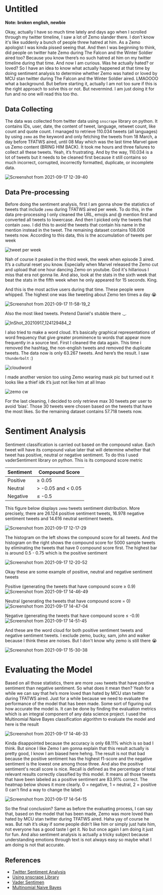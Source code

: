 # Untitled

**Note: broken english, newbie**

Okay, actually I have so much time lately and days ago when I scrolled through my twitter timeline, I saw a lot of Zemo slander there. I don't know it's like suddenly a bunch of people threw hatred at him. As a Zemo apologist I was kinda pissed seeing that. And then I was beginning to think, did people on twitter hate Zemo during The Falcon and the Winter Soldier aired too? Because you know there’s no such hatred at him on my twitter timeline during that time. And now I am curious. Was he actually hated? or loved? So I have an idea to know what actually happened at that time by doing sentiment analysis to determine whether Zemo was hated or loved by MCU stan twitter during The Falcon and the Winter Soldier aired. LMAOOOO what a background. But before starting it, actually I am not too sure if this is the right approach to solve this or not. But nevermind. I am just doing it for fun and no one will read this too tho.

## Data Collecting

The data was collected from twitter data using `snscrape` library on python. It contains IDs, user, date, the content of tweet, language, retweet count, like count and quote count. I managed to retrieve 110.034 tweets (all languages) by using `zemo` as the keyword and only fetching the tweets from 18 March, a day before TFATWS aired, until 08 May which was the last time Marvel gave us Zemo content (BRING HIM BACK). It took me hours and three failures to collect all these tweets. Yeah, it’s frustrating. And by the way, 110.034 is a lot of tweets but it needs to be cleaned first because it still contains so much incorrect, corrupted, incorrectly formatted, duplicate, or incomplete data.

![Screenshot from 2021-09-17 12-39-40](https://user-images.githubusercontent.com/60166588/133730375-fe4b9c1e-8dc4-4dfe-8f6a-674e51460e55.png)

## Data Pre-processing

Before doing the sentiment analysis, first I am gonna show the statistics of tweets that include `zemo` during TFATWS aired per week. To do this, in the data pre-processing I only cleaned the URL, emojis and @ mention first and converted all tweets to lowercase. And then I picked only the tweets that contain `zemo`. I did this to avoid the tweets that contain his name in the mention instead in the tweet. The remaining dataset contains 108.006 tweets now. According to this data, this is the accumulation of tweets per week

![tweet per week](https://user-images.githubusercontent.com/60166588/133727583-cf68e905-73d8-49ea-a7ba-e0d5a5a6c9cb.png)

Nah of course it peaked in the third week, the week when episode 3 aired. It’s a cultural reset you know. Especially when Marvel released the Zemo cut and upload that one hour dancing Zemo on youtube. God it's hillarious I miss that era not gonna lie. And also, look at the stats in the sixth week that beat the stats in the fifth week when he only appeared for 15 seconds. King.

And this is the most active users during that time. These people were whipped. The highest one was like tweeting about Zemo ten times a day 😭

![Screenshot from 2021-09-17 11-58-19_2](https://user-images.githubusercontent.com/60166588/133761107-8def0df0-1f3d-4b85-8df2-da7453f15421.png)

Also the most liked tweets. Pretend Daniel's stubble there ._.

![InShot_20210917_124129484_2](https://user-images.githubusercontent.com/60166588/133731585-e955b553-4ca3-43a4-b0cb-a47569537153.jpg)

I also tried to make a word cloud. It’s basically graphical representations of word frequency that give greater prominence to words that appear more frequently in a source text. First I cleaned the data again. This time i removed the hashtag, the non-english tweets and removed the duplicate tweets. The data now is only 63.267 tweets. And here’s the result. I saw `thunderbolt` :)

![cloudword](https://user-images.githubusercontent.com/60166588/133727796-194fff6d-dd39-4b29-82e8-84fd52220ef5.png)

I made another version too using Zemo wearing mask pic but turned out it looks like a thief idk it’s just not like him at all lmao

![zemo cw](https://user-images.githubusercontent.com/60166588/133727792-7f57641a-8ae9-48f9-9f67-95f12f529774.png)

For the last cleaning, I decided to only retrieve max 30 tweets per user to avoid ‘bias’. Those 30 tweets were chosen based on the tweets that have the most likes. So the remaining dataset contains 57.718 tweets now. 

# Sentiment Analysis

Sentiment classification is carried out based on the compound value. Each tweet will have its compound value later that will determine whether that tweet has positive, neutral or negative sentiment. To do this I used vaderSentiment library on python. This is its compound score metric

| Sentiment     | Compound Score |
| ------------- | ------------- |
| Positive     |    ≥ 0.05 |
| Neutral  | > -0.05 and < 0.05 |
| Negative  |    ≤ -0.5 |

This figure below displays `zemo` tweets sentiment distribution. More precisely, there are 26.124 positive sentiment tweets, 16.978 negative sentiment tweets and 14.616 neutral sentiment tweets.

![Screenshot from 2021-09-17 12-17-29](https://user-images.githubusercontent.com/60166588/133728510-6cd710be-4201-467c-b46b-0b97bf94f10d.png)

The histogram on the left shows the compound score for all tweets. And the histogram on the right shows the compound score for 5000 sample tweets by eliminating the tweets that have 0 compound score first. The highest bar is around 0.5 - 0.75 which is the positive sentiment

![Screenshot from 2021-09-17 12-20-52](https://user-images.githubusercontent.com/60166588/133728802-2ec173fa-f251-499a-869e-b03a0b039201.png)

Okay these are some example of positive, neutral and negative sentiment tweets 

Positive (generating the tweets that have compound score ≥ 0.9)
![Screenshot from 2021-09-17 14-46-49](https://user-images.githubusercontent.com/60166588/133745143-e067b4fc-fa3e-4bf7-9c60-81898dcca8da.png)

Neutral (generating the tweets that have compound score = 0)
![Screenshot from 2021-09-17 14-47-04](https://user-images.githubusercontent.com/60166588/133745152-7b8ef385-00ec-472c-adfb-9912e28d7e7d.png)

Negative (generating the tweets that have compound score ≤ -0.9)
![Screenshot from 2021-09-17 14-51-45](https://user-images.githubusercontent.com/60166588/133745753-87b235e8-10ce-4d9d-a950-d0430ccdec49.png)

And these are the word cloud for both positive sentiment tweets and negative sentiment tweets. I exclude zemo, bucky, sam, john and walker because I think these are noises. But I don't know why zemo is still there 😭

![Screenshot from 2021-09-17 15-30-38](https://user-images.githubusercontent.com/60166588/133751408-751dc3de-130f-4c9c-8c75-70e4222def8b.png)

# Evaluating the Model

Based on all those statistics, there are more `zemo` tweets that have positive sentiment than negative sentiment. So what does it mean then? Yeah for a while we can say that he’s more loved than hated by MCU stan twitter during TFATWS aired. Just for a while because we need to evaluate the performance of the model that has been made. Some sort of figuring out how accurate the model is. It can be done by finding the evaluation metrics which is an integral component of any data science project. I used the Multinomial Naive Bayes classification algorithm to evaluate the model and here is the result

![Screenshot from 2021-09-17 14-46-33](https://user-images.githubusercontent.com/60166588/133745780-b5ab40ea-d4d3-45d5-a81f-19fc91e0e7d2.png)

Kinda disappointed because the accuracy is only 68.11% which is so bad I think. But since I like Zemo I am gonna explain that this result actually is pretty good, I know I am biased here hehng. The result is not that bad because the positive sentiment has the highest f1-score and the negative sentiment is the lowest one among those three. And also the positive sentiment's recall score is nice. Recall is defined as the percentage of total relevant results correctly classified by this model. It means all those tweets that have been labeled as a positive sentiment are 83.91% correct. The heatmap below shows it more clearly. 0 = negative, 1 = neutral, 2 = positive (I can't find a way to change the label)

![Screenshot from 2021-09-17 14-54-15](https://user-images.githubusercontent.com/60166588/133746094-d1469d3c-72f8-49e3-9113-4004d32dfd9c.png)

So the final conclusion? Same as before the evaluating process, I can say that, based on the model that has been made, Zemo was more loved than hated by MCU stan twitter during TFATWS aired. Haha yay of course he was. But nah it’s okay if some people didn’t like him or simply just hate him, not everyone has a good taste I get it. No but once again I am doing it just for fun. And also sentiment analysis is actually a tricky subject because understanding emotions through text is not always easy so maybe what I am doing is not that accurate.

## References
- [Twitter Sentiment Analysis](https://towardsdatascience.com/step-by-step-twitter-sentiment-analysis-in-python-d6f650ade58d)
- [Using snscrape Library](https://medium.com/swlh/how-to-scrape-tweets-by-location-in-python-using-snscrape-8c870fa6ec25)
- [Vader Sentimen](https://medium.com/analytics-vidhya/simplifying-social-media-sentiment-analysis-using-vader-in-python-f9e6ec6fc52f)
- [Multinomial Naive Bayes](https://towardsdatascience.com/sentiment-analysis-of-tweets-using-multinomial-naive-bayes-1009ed24276b)
